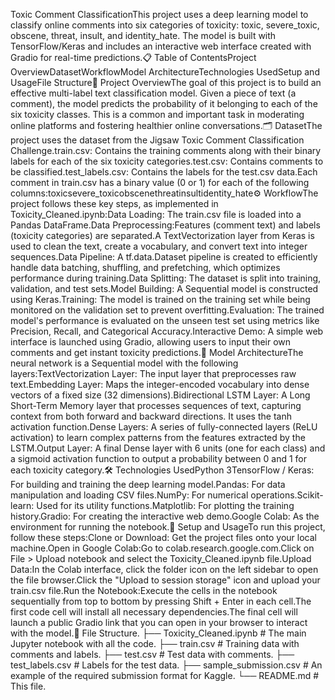 Toxic Comment ClassificationThis project uses a deep learning model to classify online comments into six categories of toxicity: toxic, severe_toxic, obscene, threat, insult, and identity_hate. The model is built with TensorFlow/Keras and includes an interactive web interface created with Gradio for real-time predictions.📋 Table of ContentsProject OverviewDatasetWorkflowModel ArchitectureTechnologies UsedSetup and UsageFile Structure📝 Project OverviewThe goal of this project is to build an effective multi-label text classification model. Given a piece of text (a comment), the model predicts the probability of it belonging to each of the six toxicity classes. This is a common and important task in moderating online platforms and fostering healthier online conversations.🗂️ DatasetThe project uses the dataset from the Jigsaw Toxic Comment Classification Challenge.train.csv: Contains the training comments along with their binary labels for each of the six toxicity categories.test.csv: Contains comments to be classified.test_labels.csv: Contains the labels for the test.csv data.Each comment in train.csv has a binary value (0 or 1) for each of the following columns:toxicsevere_toxicobscenethreatinsultidentity_hate⚙️ WorkflowThe project follows these key steps, as implemented in Toxicity_Cleaned.ipynb:Data Loading: The train.csv file is loaded into a Pandas DataFrame.Data Preprocessing:Features (comment text) and labels (toxicity categories) are separated.A TextVectorization layer from Keras is used to clean the text, create a vocabulary, and convert text into integer sequences.Data Pipeline: A tf.data.Dataset pipeline is created to efficiently handle data batching, shuffling, and prefetching, which optimizes performance during training.Data Splitting: The dataset is split into training, validation, and test sets.Model Building: A Sequential model is constructed using Keras.Training: The model is trained on the training set while being monitored on the validation set to prevent overfitting.Evaluation: The trained model's performance is evaluated on the unseen test set using metrics like Precision, Recall, and Categorical Accuracy.Interactive Demo: A simple web interface is launched using Gradio, allowing users to input their own comments and get instant toxicity predictions.🧠 Model ArchitectureThe neural network is a Sequential model with the following layers:TextVectorization Layer: The input layer that preprocesses raw text.Embedding Layer: Maps the integer-encoded vocabulary into dense vectors of a fixed size (32 dimensions).Bidirectional LSTM Layer: A Long Short-Term Memory layer that processes sequences of text, capturing context from both forward and backward directions. It uses the tanh activation function.Dense Layers: A series of fully-connected layers (ReLU activation) to learn complex patterns from the features extracted by the LSTM.Output Layer: A final Dense layer with 6 units (one for each class) and a sigmoid activation function to output a probability between 0 and 1 for each toxicity category.🛠️ Technologies UsedPython 3TensorFlow / Keras: For building and training the deep learning model.Pandas: For data manipulation and loading CSV files.NumPy: For numerical operations.Scikit-learn: Used for its utility functions.Matplotlib: For plotting the training history.Gradio: For creating the interactive web demo.Google Colab: As the environment for running the notebook.🚀 Setup and UsageTo run this project, follow these steps:Clone or Download: Get the project files onto your local machine.Open in Google Colab:Go to colab.research.google.com.Click on File > Upload notebook and select the Toxicity_Cleaned.ipynb file.Upload Data:In the Colab interface, click the folder icon on the left sidebar to open the file browser.Click the "Upload to session storage" icon and upload your train.csv file.Run the Notebook:Execute the cells in the notebook sequentially from top to bottom by pressing Shift + Enter in each cell.The first code cell will install all necessary dependencies.The final cell will launch a public Gradio link that you can open in your browser to interact with the model.📂 File Structure.
├── Toxicity_Cleaned.ipynb      # The main Jupyter notebook with all the code.
├── train.csv                   # Training data with comments and labels.
├── test.csv                    # Test data with comments.
├── test_labels.csv             # Labels for the test data.
├── sample_submission.csv       # An example of the required submission format for Kaggle.
└── README.md                   # This file.
